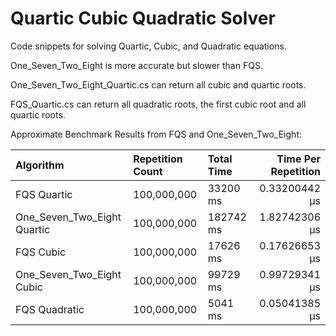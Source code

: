 # Quartic Cubic Quadratic Solver
Code snippets for solving Quartic, Cubic, and Quadratic equations.

One_Seven_Two_Eight is more accurate but slower than FQS.

One_Seven_Two_Eight_Quartic.cs can return all cubic and quartic roots.

FQS_Quartic.cs can return all quadratic roots, the first cubic root and all quartic roots.

Approximate Benchmark Results from FQS and One_Seven_Two_Eight:

| Algorithm                       | Repetition Count | Total Time | Time Per Repetition | 
| :------------------------------ | :--------------- | :--------- | ------------------: |
| FQS Quartic                     | 100,000,000      | 33200 ms   | 0.33200442 μs       |
| One_Seven_Two_Eight Quartic     | 100,000,000      | 182742 ms  | 1.82742306 μs       |
| FQS Cubic                       | 100,000,000      | 17626 ms   | 0.17626653 μs       |
| One_Seven_Two_Eight Cubic       | 100,000,000      | 99729 ms   | 0.99729341 μs       |
| FQS Quadratic                   | 100,000,000      | 5041 ms    | 0.05041385 μs       |